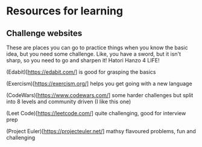 # Resources for learning

## Challenge websites

These are places you can go to practice things when you know the basic idea, but you need some challenge. Like, you have a sword, but it isn't sharp, so you need to go and sharpen it! Hatori Hanzo 4 LIFE!

(Edabit)[https://edabit.com/] is good for grasping the basics

(Exercism)[https://exercism.org/] helps you get going with a new language

(CodeWars)[https://www.codewars.com/] some harder challenges but split into 8 levels and community driven (I like this one)

(Leet Code)[https://leetcode.com/] quite challenging, good for interview prep

(Project Euler)[https://projecteuler.net/] mathsy flavoured problems, fun and challenging
